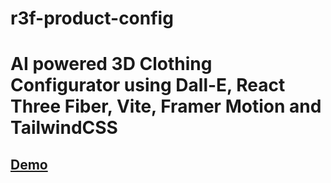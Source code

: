 # r3f-product-config

# AI powered 3D Clothing Configurator using Dall-E, React Three Fiber, Vite, Framer Motion and TailwindCSS

## [Demo](https://r3f-product-config-git-main-co851002.vercel.app/)

